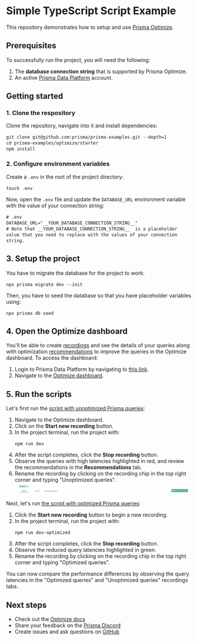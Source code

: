# Simple TypeScript Script Example

This repository demonstrates how to setup and use [Prisma Optimize](https://pris.ly/optimize).

## Prerequisites

To successfully run the project, you will need the following:

1. The **database connection string** that is supported by Prisma Optimize.
2. An active [Prisma Data Platform](https://pris.ly/pdp) account.

## Getting started

### 1. Clone the respository

Clone the repository, navigate into it and install dependencies:

```terminal
git clone git@github.com:prisma/prisma-examples.git --depth=1
cd prisma-examples/optimize/starter
npm install
```

### 2. Configure environment variables

Create a `.env` in the root of the project directory:

```terminal
touch .env
```

Now, open the `.env` file and update the `DATABASE_URL` environment variable with the value of your connection string:

```env
# .env
DATABASE_URL="__YOUR_DATABASE_CONNECTION_STRING__"
# Note that __YOUR_DATABASE_CONNECTION_STRING__  is a placeholder value that you need to replace with the values of your connection string.
```

## 3. Setup the project

You have to migrate the database for the project to work:

```terminal
npx prisma migrate dev --init
```

Then, you have to seed the database so that you have placeholder variables using:

```terminal
npx prisma db seed
```

## 4. Open the Optimize dashboard

You'll be able to create [recordings](https://pris.ly/optimize-recordings) and see the details of your queries along with optimization [recommendations](https://pris.ly/optimize-recommendations) to improve the queries in the Optimize dashboard. To access the dashboard:

1. Login to Prisma Data Platform by navigating to [this link](pris.ly/pdp).
2. Navigate to the [Optimize dashboard](https://optimize-dev-dev.prisma.workers.dev/).

## 5. Run the scripts

Let's first run the [script with unoptimized Prisma queries](./script.ts):

1. Navigate to the Optimize dashboard.
2. Click on the **Start new recording** button.
3. In the project terminal, run the project with:
    ```terminal
    npm run dev
    ```
4. After the script completes, click the **Stop recording** button.
5. Observe the queries with high latencies highlighted in red, and review the recommendations in the **Recommendations** tab.
6. Rename the recording by clicking on the recording chip in the top right corner and typing "Unoptimized queries".
    ![Rename recording](./images/edit-recording-name-chip.png)

Next, let's run [the script with optimized Prisma queries](./optimized-script.ts):

1. Click the **Start new recording** button to begin a new recording.
2. In the project terminal, run the project with:
    ```terminal
    npm run dev-optimized
    ```
3. After the script completes, click the **Stop recording** button.
4. Observe the reduced query latencies highlighted in green.
5. Rename the recording by clicking on the recording chip in the top right corner and typing "Optimized queries".

You can now compare the performance differences by observing the query latencies in the "Optimized queries" and "Unoptimized queries" recordings tabs.

## Next steps

- Check out the [Optimize docs](https://pris.ly/d/optimize)
- Share your feedback on the [Prisma Discord](https://pris.ly/discord/)
- Create issues and ask questions on [GitHub](https://github.com/prisma/prisma/)

